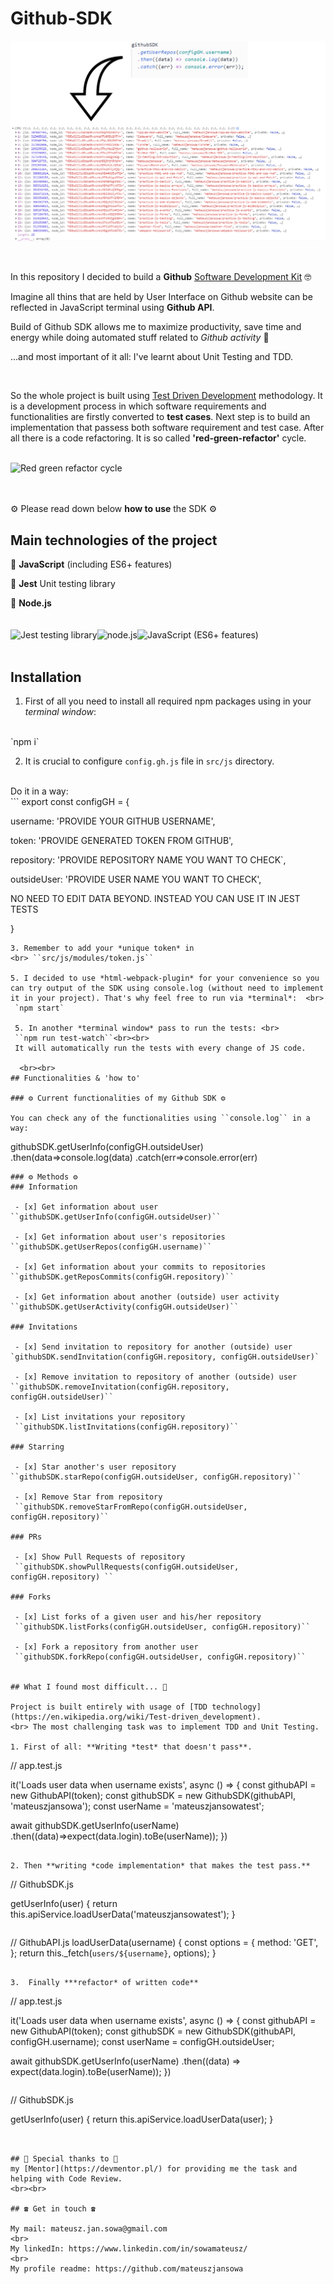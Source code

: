 
# Github-SDK

![My code implementation](https://github.com/mateuszjansowa/GitHub-SDK/blob/main/assets/code.PNG?raw=true)
  
<br>

In this repository I decided to build a **Github** [Software Development Kit](https://en.wikipedia.org/wiki/Software_development_kit) 🤓


Imagine all thins that are held by User Interface on Github website can be reflected in JavaScript terminal using **Github API**.

Build of Github SDK allows me to maximize productivity, save time and energy while doing automated stuff related to *Github activity* 📝 


...and most important of it all: I've learnt about Unit Testing and TDD.

<br>

So the whole project is built using [Test Driven Development](https://en.wikipedia.org/wiki/Test-driven_development) methodology. 
It is a development process in which software requirements and functionalities are firstly converted to **test cases**. Next step is to build an implementation that passess both software requirement and test case. After all there is a code refactoring. It is so called **'red-green-refactor'** cycle.
<br><br>

![Red green refactor cycle](https://philippe.bourgau.net/imgs/2017-06-28-dont-stick-to-tdds-red-green-refactor-loop-to-the-letter/red-green-refactor.jpg)

<br><br>
⚙️ Please read down below **how to use** the SDK ⚙️

  

## Main technologies of the project

 📒 **JavaScript** (including ES6+ features)
 
 📙 **Jest** Unit testing library
 
 📗 **Node.js**
<br><br><br>
 ![Jest testing library](https://d2eip9sf3oo6c2.cloudfront.net/tags/images/000/000/940/square_256/jestlogo.png)![node.js](https://www.shareicon.net/data/256x256/2015/09/11/99371_javascript_512x512.png)![JavaScript (ES6+ features)](https://piecioshka.pl/assets/images/posts/javascript/logo-javascript.svg)
  <br><br>
## Installation

 1. First of all you need to install all required npm packages using in your *terminal window*:
 <br>
 `npm i` 
 
 2. It is crucial to configure `config.gh.js` file in `src/js` directory. 
<br>
 Do it in a way:
 <br>
```
export const configGH  =  {

username: 'PROVIDE YOUR GITHUB USERNAME',

token: 'PROVIDE GENERATED TOKEN FROM GITHUB',



repository:  'PROVIDE REPOSITORY NAME YOU WANT TO CHECK`,

outsideUser: 'PROVIDE USER NAME YOU WANT TO CHECK',

  
NO NEED TO EDIT DATA BEYOND. INSTEAD YOU CAN USE IT IN JEST TESTS

}
```
3. Remember to add your *unique token* in 
<br> ``src/js/modules/token.js``

5. I decided to use *html-webpack-plugin* for your convenience so you can try output of the SDK using console.log (without need to implement it in your project). That's why feel free to run via *terminal*:  <br>
 `npm start`
 
 5. In another *terminal window* pass to run the tests: <br>
 ``npm run test-watch``<br><br>
 It will automatically run the tests with every change of JS code.
 
  <br><br>
## Functionalities & 'how to'

### ⚙️ Current functionalities of my Github SDK ⚙️

You can check any of the functionalities using ``console.log`` in a way: 
```
githubSDK.getUserInfo(configGH.outsideUser)
.then(data=>console.log(data)
.catch(err=>console.error(err)
```
### ⚙️ Methods ⚙️
### Information

 - [x] Get information about user
``githubSDK.getUserInfo(configGH.outsideUser)``

 - [x] Get information about user's repositories
``githubSDK.getUserRepos(configGH.username)``

 - [x] Get information about your commits to repositories
``githubSDK.getReposCommits(configGH.repository)``

 - [x] Get information about another (outside) user activity
``githubSDK.getUserActivity(configGH.outsideUser)``

### Invitations

 - [x] Send invitation to repository for another (outside) user
`githubSDK.sendInvitation(configGH.repository, configGH.outsideUser)`

 - [x] Remove invitation to repository of another (outside) user
``githubSDK.removeInvitation(configGH.repository, configGH.outsideUser)``

 - [x] List invitations your repository
 ``githubSDK.listInvitations(configGH.repository)``

### Starring

 - [x] Star another's user repository
``githubSDK.starRepo(configGH.outsideUser, configGH.repository)``

 - [x] Remove Star from repository
 ``githubSDK.removeStarFromRepo(configGH.outsideUser, configGH.repository)``
 
### PRs

 - [x] Show Pull Requests of repository
 ``githubSDK.showPullRequests(configGH.outsideUser, configGH.repository) `` 

### Forks

 - [x] List forks of a given user and his/her repository
 ``githubSDK.listForks(configGH.outsideUser, configGH.repository)``
 
 - [x] Fork a repository from another user
 ``githubSDK.forkRepo(configGH.outsideUser, configGH.repository)``

  
## What I found most difficult... 🧠

Project is built entirely with usage of [TDD technology](https://en.wikipedia.org/wiki/Test-driven_development).
<br> The most challenging task was to implement TDD and Unit Testing. 

1. First of all: **Writing *test* that doesn't pass**.
```
// app.test.js

it('Loads user data when username exists', async  ()  => {
const  githubAPI  =  new  GithubAPI(token);
const  githubSDK  =  new  GithubSDK(githubAPI,  'mateuszjansowa');
const  userName  =  'mateuszjansowatest';

await githubSDK.getUserInfo(userName)
.then((data)=>expect(data.login).toBe(userName));
})
```

2. Then **writing *code implementation* that makes the test pass.**

```
// GithubSDK.js

getUserInfo(user) {
return  this.apiService.loadUserData('mateuszjansowatest');
}
```
```
// GithubAPI.js
loadUserData(username) {
const options  =  {
method:  'GET',
};
return  this._fetch(`users/${username}`, options);
}

```

3.  Finally ***refactor* of written code**
```
// app.test.js

it('Loads user data when username exists', async  ()  => {
const  githubAPI  =  new  GithubAPI(token);
const  githubSDK  =  new  GithubSDK(githubAPI,  configGH.username);
const  userName  =  configGH.outsideUser;

await githubSDK.getUserInfo(userName)
.then((data)  =>  expect(data.login).toBe(userName));
})
```
```
// GithubSDK.js

getUserInfo(user) {
return  this.apiService.loadUserData(user);
}
```

  
## 💖 Special thanks to 💖
my [Mentor](https://devmentor.pl/) for providing me the task and helping with Code Review.
<br><br>

## ☎️ Get in touch ☎️

My mail: mateusz.jan.sowa@gmail.com
<br>
My linkedIn: https://www.linkedin.com/in/sowamateusz/
<br>
My profile readme: https://github.com/mateuszjansowa
